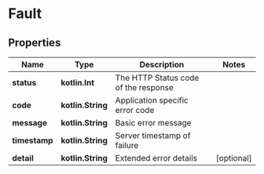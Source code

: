 
# Fault

## Properties
Name | Type | Description | Notes
------------ | ------------- | ------------- | -------------
**status** | **kotlin.Int** | The HTTP Status code of the response | 
**code** | **kotlin.String** | Application specific error code | 
**message** | **kotlin.String** | Basic error message | 
**timestamp** | **kotlin.String** | Server timestamp of failure | 
**detail** | **kotlin.String** | Extended error details |  [optional]



